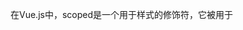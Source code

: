 在Vue.js中，scoped是一个用于样式的修饰符，它被用于 <style> 标签中，用来限定样式的作用范围。

当你在一个组件的 <style> 标签中使用 scoped 属性时，Vue.js 会自动为这个组件的样式添加一个**唯一的标识符**，这样样式就只会应用到当前组件的元素上，而不会泄漏到其他组件。

示例：
<template>
  <div class="example">
    <p>This is a paragraph in the component.</p>
  </div>
</template>

<style scoped>
.example {
  color: red;
}
</style>

<style scoped> 标签中的样式规则会被自动添加一个类似 [data-v-xxxxxxx] 的标识符（xxxxxxx 是一个唯一的哈希值），然后这个标识符会被应用到 <div class="example"> 中，确保样式只对当前组件起作用。

这样设计的**目的**是为了防止样式污染，特别是在使用组件化开发时，确保组件的样式不会影响到其他组件。这样，每个组件都有自己独立的样式作用域，不会相互干扰。